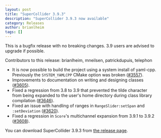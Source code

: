 ```yaml
---
layout: post
title: "SuperCollider 3.9.3"
description: "SuperCollider 3.9.3 now available"
category: Releases
author: brianlheim
tags: []
---
```


This is a bugfix release with no breaking changes. 3.9 users are advised to upgrade if possible.

Contributors to this release: brianlheim, mneilsen, patrickdupuis, telephon

- It is now possible to build the project using a system install of yaml-cpp. Previously the `SYSTEM_YAMLCPP` CMake option was broken ([#3557](https://github.com/supercollider/supercollider/pulls/3557)).
- Improvements to documentation on writing and designing classes ([#3605](https://github.com/supercollider/supercollider/pulls/3605)).
- Fixed a regression from 3.8 to 3.9 that prevented the tilde character from being expanded to the user's home directory during class library compilation ([#3646](https://github.com/supercollider/supercollider/pulls/3646)).
- Fixed an issue with handling of ranges in `RangeSlider:setSpan` and `:setDeviation` ([#3620](https://github.com/supercollider/supercollider/pulls/3620)).
- Fixed a regression in `Score`'s multichannel expansion from 3.9.1 to 3.9.2 ([#3608](https://github.com/supercollider/supercollider/pulls/3608)).

You can download SuperCollider 3.9.3 from [the release page](https://github.com/supercollider/supercollider/releases/tag/Version-3.9.3).

